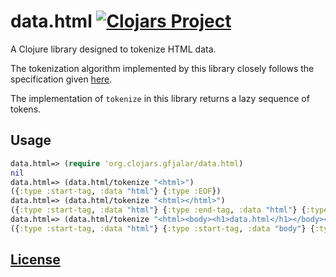 # data.html [![Clojars Project](https://img.shields.io/clojars/v/org.clojars.gfjalar/data.html.svg)](https://clojars.org/org.clojars.gfjalar/data.html)

A Clojure library designed to tokenize HTML data.

The tokenization algorithm implemented by this library closely follows the specification given [here](https://html.spec.whatwg.org/multipage/parsing.html#tokenization).

The implementation of `tokenize` in this library returns a lazy sequence of tokens.

## Usage

```clojure
data.html=> (require 'org.clojars.gfjalar/data.html)
nil
data.html=> (data.html/tokenize "<html>")
({:type :start-tag, :data "html"} {:type :EOF})
data.html=> (data.html/tokenize "<html></html>")
({:type :start-tag, :data "html"} {:type :end-tag, :data "html"} {:type :EOF})
data.html=> (data.html/tokenize "<html><body><h1>data.html</h1></body></html>")
({:type :start-tag, :data "html"} {:type :start-tag, :data "body"} {:type :start-tag, :data "h1"} {:type :character, :data \d} {:type :character, :data \a} {:type :character, :data \t} {:type :character, :data \a} {:type :character, :data \.} {:type :character, :data \h} {:type :character, :data \t} {:type :character, :data \m} {:type :character, :data \l} {:type :end-tag, :data "h1"} {:type :end-tag, :data "body"} {:type :end-tag, :data "html"} {:type :EOF})
```

## [License](LICENSE)

